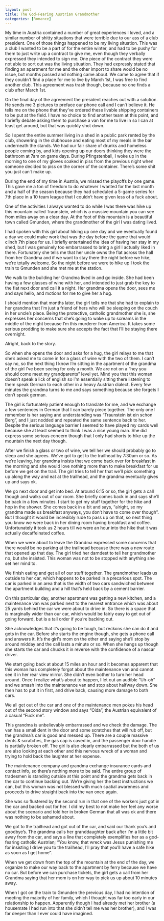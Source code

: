 ```yaml
---
layout: post
title: The God-Fearing Austrian Grandmother
categories: [Romance]
---
```


My time in Austria contained a number of great experiences I loved, and a similar number of shitty situations that were terrible due to our ass of a club president. One of those things happened to be my living situation. This was a club I wanted to be a part of for the entire winter, and had to be pushy for them to just write up a contract to give me, even though they verbally expressed they intended to sign me. One piece of the contract they were not able to sort out was the living situation. They had expressly stated that finding an apartment for me and the other import to share would be no issue, but months passed and nothing came about. We came to agree that if they couldn’t find a place for me to live by March 1st, I was free to find another club. This agreement was trash though, because no one finds a club after March 1st. 

On the final day of the agreement the president reaches out with a solution. He sends me 3 pictures to preface our phone call and I can’t believe it. He tells me on the phone that they’ve ordered these livable shipping containers to be put at the field. I have no choice to find another team at this point, and I briefly debate asking them to purchase a van for me to live in so I can at least get around, but that was quickly shot down. 

So I spent the entire summer living in a shed in a public park rented by the club, showering in the clubhouse and eating most of my meals in the bar underneath the stands. We had our fair share of drunks and homeless people coming by, and kids opening up our doors thinking they were the bathroom at 7am on game days. During Pfingstenball, I woke up in the morning to one of my gloves soaked in piss from the previous night when someone decided to piss on the corner of the container. There’s some shit you just can’t make up. 

During the end of my time in Austria, we missed the playoffs by one game. This gave me a ton of freedom to do whatever I wanted for the last month and a half of the season because they had scheduled a 5-game series for 7th place in a 10 team league that I couldn’t have given less of a fuck about. 

One of the activities I always wanted to do while I was there was hike up this mountain called Traunstein, which is a massive mountain you can see from miles away on a clear day. At the foot of this mountain is a beautiful town called Gmunden, where the grandmother of the girl I was dating lived. 

I had spoken with this girl about hiking up one day and we eventually found a day we could make work that was the day before the game that would clinch 7th place for us. I briefly entertained the idea of having her stay in my shed, but I was genuinely too embarrassed to bring a girl I actually liked in there. Fortunately she tells me that her uncle owns the flat across the hall from her Grandma and if we want to stay there the night before we hike, we’re totally welcome. So the night before we were to hike up I took the train to Gmunden and she met me at the station. 

We walk to the building her Grandma lived in and go inside. She had been having a few glasses of wine with her, and intended to just grab the key to the flat next door and call it a night. Her grandma opens the door, sees me and says hello, and motions for me to give her a hug. 

I should mention that months later, the girl tells me that she had to explain to her grandma that I’m just a friend of hers who will be sleeping on the couch in her uncle’s place. Being the protective, catholic grandmother she is, she expresses her concerns that she’s going to wake up to screams in the middle of the night because I’m this murderer from America. It takes some serious prodding to make sure she accepts the fact that I’ll be staying there overnight. 

Alright, back to the story. 

So when she opens the door and asks for a hug, the girl relays to me that she’s asked me to come in for a glass of wine with the two of them. I can’t say no, so the next thing I know I’m sitting in the apartment of the grandma of the girl I’ve been seeing for only a month. We are not on a “hey you should come meet my grandparents” level yet. Mind you that this woman doesn’t speak a lick of english so I’m essentially sitting there listening to them speak German to each other in a heavy Austrian dialect. Every few minutes the grandma turns to me and says something because she forgets I don’t speak german. 

The girl is fortunately patient enough to translate for me, and we exchange a few sentences in German that I can barely piece together. The only one I remember is her saying and understanding was “Traunstein ist ein schon Berg”, and I just nodded and repeated the same sentence back to her. Despite the serious language barrier I seemed to have played my cards well because she at least seemed to think I was a nice young man. She did express some serious concern though that I only had shorts to hike up the mountain the next day though. 

After we finish a glass or two of wine, we tell her we should probably go to sleep and she agrees. We’ve got to get to the trailhead by 7:30am or so. As we’re leaving, her grandma insists that we come back over for breakfast in the morning and she would love nothing more than to make breakfast for us before we get on the trail. The girl tries to tell her that we’ll pick something up along the way and eat at the trailhead, and the grandma eventually gives up and says ok. 

We go next door and get into bed. At around 6:15 or so, the girl gets a call though and walks out of our room. She briefly comes back in and says she’ll be back in a few minutes. I start to get my stuff together for the hike and hop in the shower. She comes back in a bit and says, “alright, so my grandma made us breakfast anyways, you don’t have to come over though”. But I thought it would be incredibly rude to pass up on that, so next thing you know we were back in her dining room having breakfast and coffee. Unfortunately it took us 2 hours till we were an hour into the hike that it was actually decaffeinated coffee. 

When we were about to leave the Grandma expressed some concerns that there would be no parking at the trailhead because there was a new route that opened up that day. The girl tried her darndest to tell her grandmother no, but she insisted. This woman was not to be stopped with anything she set her mind to. 

We finish eating and get all of our stuff together. The grandmother leads us outside to her car, which happens to be parked in a precarious spot. The car is parked in an area that is the width of two cars sandwiched between the apartment building and a hill that’s held back by a cement barrier. 

On this particular day, another apartment was getting a new kitchen, and a maintenance van was parked next to the nearest entrance which was about 25 yards behind the car we were about to drive in. So there is a space that is marginally wider than our car, which would be fairly easy to get out of going forward, but is a tall order if you’re backing out. 

She acknowledges that it’s going to be tough, but reckons she can do it and gets in the car. Before she starts the engine though, she gets a phone call and answers it. It’s the girl's mom on the other end saying she’ll stop by around midday and the call lasts a minute or so. When she hangs up though she starts the car and chucks it in reverse with the confidence of a nascar driver.

We start going back at about 15 miles an hour and it becomes apparent that this woman has completely forgot about the maintenance van and cannot see it in her rear view mirror. She didn’t even bother to turn her head around. Once I realize what’s about to happen, I let out an audible “Uh-oh” and we smash into the maintenance van and stop about halfway down. She then has to put it in first, and drive back, causing more damage to both cars. 

We all get out of the car and one of the maintenance men pokes his head out of the second story window and says “Oida”, the Austrian equivalent of a casual “Fuck me”. 

This grandma is unbelievably embarrassed and we check the damage. The van has a small dent in the door and some scratches that will rub off, but the grandma’s car is good and messed up. There are a couple massive dents & scratches, the gas cap is caved in, and the passenger door handle is partially broken off. The girl is also clearly embarrassed but the both of us are also looking at each other and this nervous wreck of a woman and trying to hold back the laughter at her expense. 

The maintenance company and grandma exchange insurance cards and contact info, so there’s nothing more to be said. The entire group of tradesmen is standing outside at this point and the grandma gets back in the car to continue backing out. We’re giving her the best instructions we can, but this woman was not blessed with much spatial awareness and proceeds to drive straight back into the van once again. 

She was so flustered by the second run in that one of the workers just got in the car and backed out for her. I did my best to not make her feel any worse about the scenario and told her in broken German that all was ok and there was nothing to be ashamed about. 

We got to the trailhead and got out of the car, and said our thank you’s and goodbye’s. The grandma calls her granddaughter back after I’m a little bit away from the car, and says a line that completely exemplifies her as a god-fearing catholic Austrian; “You know, that wreck was Jesus punishing me for insisting I drive you to the trailhead, I’ll pray that you’ll have a safe hike as soon as I get home”. 

When we get down from the top of the mountain at the end of the day, we organize to make our way back to the apartment by ferry because we have no car. But before we can purchase tickets, the girl gets a call from her Grandma saying that her mom is on her way to pick us up about 10 minutes away. 

When I got on the train to Gmunden the previous day, I had no intention of meeting the majority of her family, which I thought was far too early in our relationship to happen. Apparently though I had already met her brother (a housemate I had run into that she didn’t tell me was her brother), and I was far deeper than I ever could have imagined.
